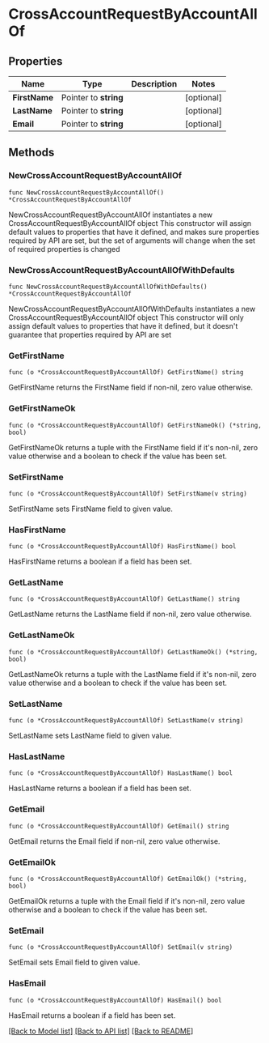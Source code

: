 # CrossAccountRequestByAccountAllOf

## Properties

Name | Type | Description | Notes
------------ | ------------- | ------------- | -------------
**FirstName** | Pointer to **string** |  | [optional] 
**LastName** | Pointer to **string** |  | [optional] 
**Email** | Pointer to **string** |  | [optional] 

## Methods

### NewCrossAccountRequestByAccountAllOf

`func NewCrossAccountRequestByAccountAllOf() *CrossAccountRequestByAccountAllOf`

NewCrossAccountRequestByAccountAllOf instantiates a new CrossAccountRequestByAccountAllOf object
This constructor will assign default values to properties that have it defined,
and makes sure properties required by API are set, but the set of arguments
will change when the set of required properties is changed

### NewCrossAccountRequestByAccountAllOfWithDefaults

`func NewCrossAccountRequestByAccountAllOfWithDefaults() *CrossAccountRequestByAccountAllOf`

NewCrossAccountRequestByAccountAllOfWithDefaults instantiates a new CrossAccountRequestByAccountAllOf object
This constructor will only assign default values to properties that have it defined,
but it doesn't guarantee that properties required by API are set

### GetFirstName

`func (o *CrossAccountRequestByAccountAllOf) GetFirstName() string`

GetFirstName returns the FirstName field if non-nil, zero value otherwise.

### GetFirstNameOk

`func (o *CrossAccountRequestByAccountAllOf) GetFirstNameOk() (*string, bool)`

GetFirstNameOk returns a tuple with the FirstName field if it's non-nil, zero value otherwise
and a boolean to check if the value has been set.

### SetFirstName

`func (o *CrossAccountRequestByAccountAllOf) SetFirstName(v string)`

SetFirstName sets FirstName field to given value.

### HasFirstName

`func (o *CrossAccountRequestByAccountAllOf) HasFirstName() bool`

HasFirstName returns a boolean if a field has been set.

### GetLastName

`func (o *CrossAccountRequestByAccountAllOf) GetLastName() string`

GetLastName returns the LastName field if non-nil, zero value otherwise.

### GetLastNameOk

`func (o *CrossAccountRequestByAccountAllOf) GetLastNameOk() (*string, bool)`

GetLastNameOk returns a tuple with the LastName field if it's non-nil, zero value otherwise
and a boolean to check if the value has been set.

### SetLastName

`func (o *CrossAccountRequestByAccountAllOf) SetLastName(v string)`

SetLastName sets LastName field to given value.

### HasLastName

`func (o *CrossAccountRequestByAccountAllOf) HasLastName() bool`

HasLastName returns a boolean if a field has been set.

### GetEmail

`func (o *CrossAccountRequestByAccountAllOf) GetEmail() string`

GetEmail returns the Email field if non-nil, zero value otherwise.

### GetEmailOk

`func (o *CrossAccountRequestByAccountAllOf) GetEmailOk() (*string, bool)`

GetEmailOk returns a tuple with the Email field if it's non-nil, zero value otherwise
and a boolean to check if the value has been set.

### SetEmail

`func (o *CrossAccountRequestByAccountAllOf) SetEmail(v string)`

SetEmail sets Email field to given value.

### HasEmail

`func (o *CrossAccountRequestByAccountAllOf) HasEmail() bool`

HasEmail returns a boolean if a field has been set.


[[Back to Model list]](../README.md#documentation-for-models) [[Back to API list]](../README.md#documentation-for-api-endpoints) [[Back to README]](../README.md)


